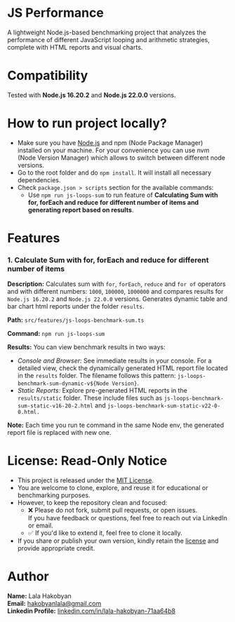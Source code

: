 # JS Performance
A lightweight Node.js-based benchmarking project that analyzes the performance of different JavaScript looping and arithmetic strategies, complete with HTML reports and visual charts.

# Compatibility
Tested with **Node.js 16.20.2** and **Node.js 22.0.0** versions.

# How to run project locally?
- Make sure you have [Node.js](https://nodejs.org/en/download) and npm (Node Package Manager) installed on your machine. 
For your convenience you can use nvm (Node Version Manager) which allows to switch between different node versions.
- Go to the root folder and do `npm install`. It will install all necessary dependencies.
- Check `package.json > scripts` section for the available commands:
  - Use `npm run js-loops-sum` to run feature of **Calculating Sum with for, forEach and reduce for different number of 
  items and generating report based on results**.

# Features
### 1. Calculate Sum with for, forEach and reduce for different number of items
**Description:** Calculates sum with `for`, `forEach`, `reduce` and `for of` operators and with different numbers: 
`1000`, `100000`, `1000000` and compares results for `Node.js 16.20.2` and `Node.js 22.0.0` versions. 
Generates dynamic table and bar chart html reports under the folder `results`.

**Path:** `src/features/js-loops-benchmark-sum.ts` 

**Command:** `npm run js-loops-sum`

**Results:**
You can view benchmark results in two ways:
- *Console and Browser:* See immediate results in your console. For a detailed view, check the dynamically generated HTML report file located in the `results` folder. The filename follows this pattern: `js-loops-benchmark-sum-dynamic-v${Node Version}`.
- *Static Reports:* Explore pre-generated HTML reports in the `results/static` folder. These include files such as `js-loops-benchmark-sum-static-v16-20-2.html` and `js-loops-benchmark-sum-static-v22-0-0.html.`

**Note:** Each time you run te command in the same Node env, the generated report file is replaced with new one.

# License: Read-Only Notice
- This project is released under the [MIT License](https://github.com/lala-hakobyan/js-performance/blob/main/LICENSE).  
- You are welcome to clone, explore, and reuse it for educational or benchmarking purposes.  
- However, to keep the repository clean and focused:  
  - ❌ Please do not fork, submit pull requests, or open issues.  
    If you have feedback or questions, feel free to reach out via LinkedIn or email.
  - ✅ If you'd like to extend it, feel free to clone it locally.  
- If you share or publish your own version, kindly retain the [license](https://github.com/lala-hakobyan/js-performance/blob/main/LICENSE) and provide appropriate credit.

# Author
**Name:** Lala Hakobyan  
**Email:** [hakobyanlala@gmail.com](mailto:hakobyanlala@gmail.com)  
**Linkedin Profile:** [linkedin.com/in/lala-hakobyan-71aa64b8](https://www.linkedin.com/in/lala-hakobyan-71aa64b8/)    